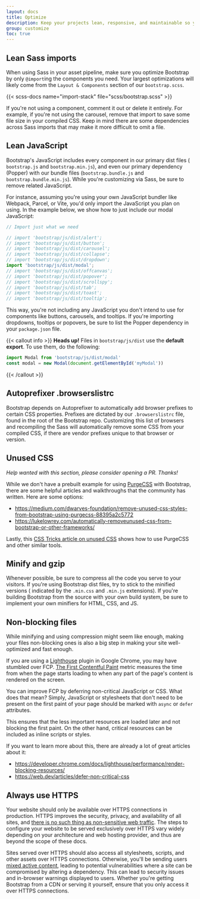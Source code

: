 ```yaml
---
layout: docs
title: Optimize
description: Keep your projects lean, responsive, and maintainable so you can deliver the best experience and focus on more important jobs.
group: customize
toc: true
---
```


## Lean Sass imports

When using Sass in your asset pipeline, make sure you optimize Bootstrap by only
`@import`ing the components you need. Your largest optimizations will likely
come from the `Layout & Components` section of our `bootstrap.scss`.

{{< scss-docs name="import-stack" file="scss/bootstrap.scss" >}}

If you're not using a component, comment it out or delete it entirely. For
example, if you're not using the carousel, remove that import to save some file
size in your compiled CSS. Keep in mind there are some dependencies across Sass
imports that may make it more difficult to omit a file.

## Lean JavaScript

Bootstrap's JavaScript includes every component in our primary dist files (
`bootstrap.js` and `bootstrap.min.js`), and even our primary dependency (Popper)
with our bundle files (`bootstrap.bundle.js` and `bootstrap.bundle.min.js`).
While you're customizing via Sass, be sure to remove related JavaScript.

For instance, assuming you're using your own JavaScript bundler like Webpack,
Parcel, or Vite, you'd only import the JavaScript you plan on using. In the
example below, we show how to just include our modal JavaScript:

<!-- eslint-skip -->

```js
// Import just what we need

// import 'bootstrap/js/dist/alert';
// import 'bootstrap/js/dist/button';
// import 'bootstrap/js/dist/carousel';
// import 'bootstrap/js/dist/collapse';
// import 'bootstrap/js/dist/dropdown';
import 'bootstrap/js/dist/modal';
// import 'bootstrap/js/dist/offcanvas';
// import 'bootstrap/js/dist/popover';
// import 'bootstrap/js/dist/scrollspy';
// import 'bootstrap/js/dist/tab';
// import 'bootstrap/js/dist/toast';
// import 'bootstrap/js/dist/tooltip';
```

This way, you're not including any JavaScript you don't intend to use for
components like buttons, carousels, and tooltips. If you're importing dropdowns,
tooltips or popovers, be sure to list the Popper dependency in your
`package.json` file.

{{< callout info >}}
**Heads up!** Files in `bootstrap/js/dist` use the **default export**. To use
them, do the following:

<!-- eslint-skip -->

```js
import Modal from 'bootstrap/js/dist/modal'
const modal = new Modal(document.getElementById('myModal'))
```

{{< /callout >}}

## Autoprefixer .browserslistrc

Bootstrap depends on Autoprefixer to automatically add browser prefixes to
certain CSS properties. Prefixes are dictated by our `.browserslistrc` file,
found in the root of the Bootstrap repo. Customizing this list of browsers and
recompiling the Sass will automatically remove some CSS from your compiled CSS,
if there are vendor prefixes unique to that browser or version.

## Unused CSS

_Help wanted with this section, please consider opening a PR. Thanks!_

While we don't have a prebuilt example for
using [PurgeCSS](https://github.com/FullHuman/purgecss) with Bootstrap, there
are some helpful articles and walkthroughs that the community has written. Here
are some options:

- <https://medium.com/dwarves-foundation/remove-unused-css-styles-from-bootstrap-using-purgecss-88395a2c5772>
- <https://lukelowrey.com/automatically-removeunused-css-from-bootstrap-or-other-frameworks/>

Lastly,
this [CSS Tricks article on unused CSS](https://css-tricks.com/how-do-you-remove-unused-css-from-a-site/)
shows how to use PurgeCSS and other similar tools.

## Minify and gzip

Whenever possible, be sure to compress all the code you serve to your visitors.
If you're using Bootstrap dist files, try to stick to the minified versions (
indicated by the `.min.css` and `.min.js` extensions). If you're building
Bootstrap from the source with your own build system, be sure to implement your
own minifiers for HTML, CSS, and JS.

## Non-blocking files

While minifying and using compression might seem like enough, making your files
non-blocking ones is also a big step in making your site well-optimized and fast
enough.

If you are using
a [Lighthouse](https://developer.chrome.com/docs/lighthouse/overview/) plugin in
Google Chrome, you may have stumbled over
FCP. [The First Contentful Paint](https://web.dev/articles/fcp) metric measures
the time from when the page starts loading to when any part of the page's
content is rendered on the screen.

You can improve FCP by deferring non-critical JavaScript or CSS. What does that
mean? Simply, JavaScript or stylesheets that don't need to be present on the
first paint of your page should be marked with `async` or `defer` attributes.

This ensures that the less important resources are loaded later and not blocking
the first paint. On the other hand, critical resources can be included as inline
scripts or styles.

If you want to learn more about this, there are already a lot of great articles
about it:

- <https://developer.chrome.com/docs/lighthouse/performance/render-blocking-resources/>
- <https://web.dev/articles/defer-non-critical-css>

## Always use HTTPS

Your website should only be available over HTTPS connections in production.
HTTPS improves the security, privacy, and availability of all sites,
and [there is no such thing as non-sensitive web traffic](https://https.cio.gov/everything/).
The steps to configure your website to be served exclusively over HTTPS vary
widely depending on your architecture and web hosting provider, and thus are
beyond the scope of these docs.

Sites served over HTTPS should also access all stylesheets, scripts, and other
assets over HTTPS connections. Otherwise, you'll be sending
users [mixed active content](https://developer.mozilla.org/en-US/docs/Web/Security/Mixed_content),
leading to potential vulnerabilities where a site can be compromised by altering
a dependency. This can lead to security issues and in-browser warnings displayed
to users. Whether you're getting Bootstrap from a CDN or serving it yourself,
ensure that you only access it over HTTPS connections.
